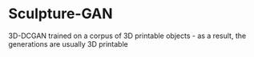 # Sculpture-GAN
3D-DCGAN trained on a corpus of 3D printable objects - as a result, the generations are usually 3D printable

